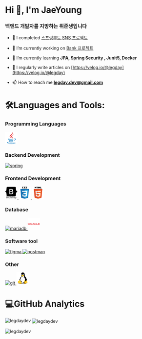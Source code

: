 <h1 align="left">Hi 👋, I'm JaeYoung</h1>
<h3 >백엔드 개발자를 지망하는 취준생입니다</h3>


- 🔭 I completed [스프링부트 SNS 프로젝트](https://github.com/LegdayDev/SNS-Photogram)
- 🔭 I’m currently working on [Bank 프로젝트](https://github.com/LegdayDev/Junit_Bank)
- 🌱 I’m currently learning **JPA, Spring Security , Junit5, Docker**

- 📝 I regularly write articles on [https://velog.io/@legday](https://velog.io/@legday)

- 📫 How to reach me **legday.dev@gmail.com**


<h1 align="left">🛠️Languages and Tools:</h1>
<h3 align="left">Programming Languages</h3>
<a href="https://www.java.com" target="_blank" rel="noreferrer"> <img src="https://raw.githubusercontent.com/devicons/devicon/master/icons/java/java-original.svg" alt="java" width="40" height="40"/> </a> 
<h3 align="left">Backend Development</h3>
<a href="https://spring.io/" target="_blank" rel="noreferrer"> <img src="https://www.vectorlogo.zone/logos/springio/springio-icon.svg" alt="spring" width="40" height="40"/> </a>
<h3 align="left">Frontend Development</h3>
<p align="left"> <a href="https://getbootstrap.com" target="_blank" rel="noreferrer"> <img src="https://raw.githubusercontent.com/devicons/devicon/master/icons/bootstrap/bootstrap-plain-wordmark.svg" alt="bootstrap" width="40" height="40"/> </a> <a href="https://www.w3schools.com/css/" target="_blank" rel="noreferrer"> <img src="https://raw.githubusercontent.com/devicons/devicon/master/icons/css3/css3-original-wordmark.svg" alt="css3" width="40" height="40"/> </a> <a href="https://www.w3.org/html/" target="_blank" rel="noreferrer"> <img src="https://raw.githubusercontent.com/devicons/devicon/master/icons/html5/html5-original-wordmark.svg" alt="html5" width="40" height="40"/> </a> </p>
<h3 align="left">Database</h3>
<p align="left"> <a href="https://mariadb.org/" target="_blank" rel="noreferrer"> <img src="https://www.vectorlogo.zone/logos/mariadb/mariadb-icon.svg" alt="mariadb" width="40" height="40"/> </a> <a href="https://www.oracle.com/" target="_blank" rel="noreferrer"> <img src="https://raw.githubusercontent.com/devicons/devicon/master/icons/oracle/oracle-original.svg" alt="oracle" width="40" height="40"/> </a> </p>
<h3 align="left">Software tool</h3>
<p align="left"> <a href="https://www.figma.com/" target="_blank" rel="noreferrer"> <img src="https://www.vectorlogo.zone/logos/figma/figma-icon.svg" alt="figma" width="40" height="40"/> </a> <a href="https://postman.com" target="_blank" rel="noreferrer"> <img src="https://www.vectorlogo.zone/logos/getpostman/getpostman-icon.svg" alt="postman" width="40" height="40"/> </a> </p>
<h3 align="left">Other</h3>
<p align="left"> <a href="https://git-scm.com/" target="_blank" rel="noreferrer"> <img src="https://www.vectorlogo.zone/logos/git-scm/git-scm-icon.svg" alt="git" width="40" height="40"/> </a> <a href="https://www.linux.org/" target="_blank" rel="noreferrer"> <img src="https://raw.githubusercontent.com/devicons/devicon/master/icons/linux/linux-original.svg" alt="linux" width="40" height="40"/> </a> </p>

<h1 align="left">💻GitHub Analytics</h1>






<p><img align="left" src="https://github-readme-stats.vercel.app/api/top-langs?username=legdaydev&show_icons=true&locale=en&layout=compact" alt="legdaydev" /></p>

<p>&nbsp;<img align="center" src="https://github-readme-stats.vercel.app/api?username=legdaydev&show_icons=true&locale=en" alt="legdaydev" /></p>

<p><img align="center" src="https://github-readme-streak-stats.herokuapp.com/?user=legdaydev&" alt="legdaydev" /></p>
